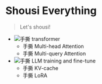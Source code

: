 # Shousi Everything

> Let's shousi!

- ![手撕 transformer](./transformer.ipynb)
  - 手撕 Multi-head Attention
  - 手撕 Multi-query Attention
- ![手撕 LLM training and fine-tune](./LLM_training_and_ft.ipynb)
  - 手撕 KV-cache
  - 手撕 LoRA
